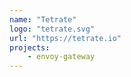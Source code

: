 ```yaml
---
name: "Tetrate"
logo: "tetrate.svg"
url: "https://tetrate.io"
projects:
    - envoy-gateway
---
```

